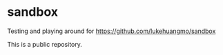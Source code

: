 sandbox
=======

Testing and playing around for https://github.com/lukehuangmo/sandbox

This is a public repository.
